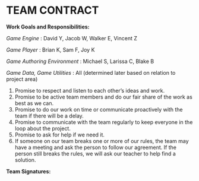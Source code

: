 TEAM CONTRACT
===

**Work Goals and Responsibilities:**

_Game Engine_ : David Y, Jacob W, Walker E, Vincent Z


_Game Player_ : Brian K, Sam F, Joy K


_Game Authoring Environment_ : Michael S, Larissa C, Blake B


_Game Data, Game Utilities_ : All (determined later based on relation to project area)


1. Promise to respect and listen to each other’s ideas and work.
2. Promise to be active team members and do our fair share of the work as best as we can.
3. Promise to do our work on time or communicate proactively with the team if there will be a delay.
4. Promise to communicate with the team regularly to keep everyone in the loop about the project.
5. Promise to ask for help if we need it.
6. If someone on our team breaks one or more of our rules, the team may have a meeting and ask the person to follow our agreement. If the person still breaks the rules, we will ask our teacher to help find a solution.

**Team Signatures:**




